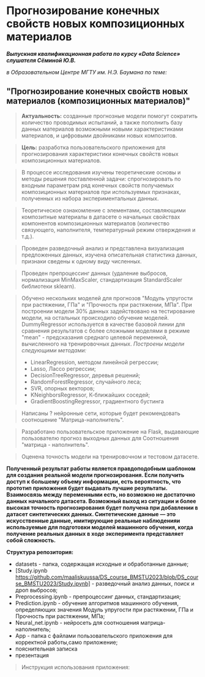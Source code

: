 # Прогнозирование конечных свойств новых композиционных материалов

***Выпускная квалификационная работа по курсу «Data Science» слушателя Сёминой Ю.В.***

*в Образовательном Центре МГТУ им. Н.Э. Баумана по теме:*

## **"Прогнозирование конечных свойств новых материалов (композиционных материалов)"**

>**Актуальность:** созданные прогнозные модели помогут сократить количество проводимых испытаний, а также пополнить базу данных материалов возможными новыми характеристиками материалов, и цифровыми двойниками новых композитов.

>**Цель:** разработка пользовательского приложения для прогнозирования характеристики конечных свойств новых композиционных материалов.

>В процессе исследования изучены теоретические основы и методы решения поставленной задачи: спрогнозировать по входным параметрам ряд конечных свойств получаемых композиционных материалов при используемых признаках, полученных из набора экспериментальных данных.

>Теоретическое ознакомление с элементами, составляющими композитные материалы в датасете о начальных свойствах компонентов композиционных материалов (количество связующего, наполнителя, температурный режим отверждения и т.д.).

>Проведен разведочный анализ и представлена визуализация предложенных данных, изучена описательная статистика данных, признаки сведены к одному виду численных.

>Проведен препроцессинг данных (удаление выбросов, нормализация MinMaxScaler, стандартизация StandardScaler библиотеки sklearn).

>Обучено нескольких моделей для прогнозов "Модуль упругости при растяжении, ГПа" и "Прочность при растяжении, МПа". При построении модели 30% данных задействовано на тестирование модели, на остальных происходило обучение моделей.
DummyRegressor используется в качестве базовой линии для сравнения результатов с более сложными моделями в режиме "mean" - предсказания среднаго целевой переменной, вычисленного на тренировочных данных.
>*Построены модели следующими методами:*
>* LinearRegression, методом линейной регрессии;
>* Lasso, Лассо регрессии;
>* DecisionTreeRegressor, деревья решений;
>* RandomForestRegressor, случайного леса;
>* SVR, опорных векторов;
>* KNeighborsRegressor, К-ближайших соседей;
>* GradientBoostingRegressor, градиентного бустинга

>Написаны ? нейронные сети, которые будет рекомендовать соотношение "Матрица-наполнитель".

>Разработано пользовательское приложение на Flask, выдавающие пользователю прогноз выходных данных для Соотношения "матрица - наполнитель".

>Оценена точность модели на тренировочном и тестовом датасете.

**Полученный результат работы является правдоподобным шаблоном для создания реальной модели прогнозирования. Если получить доступ к большему объему информации, есть вероятность, что прототип приложения будет выдавать лучшие результаты. Взаимосвязь между переменными есть, но возможно не достаточно данных начального датасета. Возможный выход из ситуации и более высокая точность прогнозирования будет получена при добавлении в датасет синтетических данных.
Синтетические данные — это искусственные данные, имитирующие реальные наблюденияи используемые для подготовки моделей машинного обучения, когда получение реальных данных в ходе эксперимента представляет собой сложность.**


**Структура репозитория:**
* datasets - папка, содержащая исходные и обработанные данные;
* [Study.ipynb https://github.com/maaliskuussa/DS_course_BMSTU2023/blob/DS_course_BMSTU2023/Study.ipynb] - разведочный анализ данных, поиск и дроп выбросов;
* Preprocessing.ipynb - препроцессинг данных, стандартизация;
* Prediction.ipynb - обучение алгоритмов машинного обучения, определяющих значения Модуль упругости при растяжении, ГПа и Прочность при растяжении, МПа;
* Neural_net.ipynb - нейросеть для соотношения матрица-наполнитель;
* App - папка с файлами пользовательского приложения для корректной работы,само приложение;
* пояснительная записка
* презентация

>Инструкция использования приложения:
 





